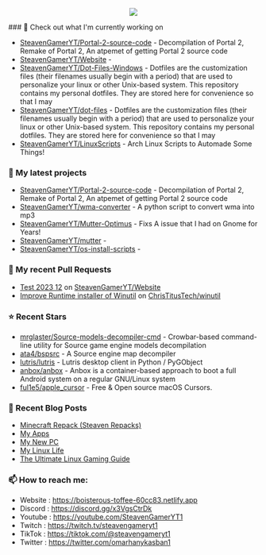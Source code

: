 <p align="center"><a href="https://github.com/anuraghazra/github-readme-stats">
  <img align="center" src="https://github-readme-stats.vercel.app/api?username=SteavenGamerYT&show_icons=true&theme=tokyonight" />
</a></p>
### 👷 Check out what I'm currently working on

- [SteavenGamerYT/Portal-2-source-code](https://github.com/SteavenGamerYT/Portal-2-source-code) - Decompilation of Portal 2, Remake of Portal 2, An atpemet of getting Portal 2 source code
- [SteavenGamerYT/Website](https://github.com/SteavenGamerYT/Website) - 
- [SteavenGamerYT/Dot-Files-Windows](https://github.com/SteavenGamerYT/Dot-Files-Windows) -   Dotfiles are the customization files (their filenames usually begin with a period) that are used to personalize your linux or other Unix-based system. This repository contains my personal dotfiles. They are stored here for convenience so that I may
- [SteavenGamerYT/dot-files](https://github.com/SteavenGamerYT/dot-files) -   Dotfiles are the customization files (their filenames usually begin with a period) that are used to personalize your linux or other Unix-based system. This repository contains my personal dotfiles. They are stored here for convenience so that I may
- [SteavenGamerYT/LinuxScripts](https://github.com/SteavenGamerYT/LinuxScripts) - Arch Linux Scripts to Automade Some Things!
### 🌱 My latest projects

- [SteavenGamerYT/Portal-2-source-code](https://github.com/SteavenGamerYT/Portal-2-source-code) - Decompilation of Portal 2, Remake of Portal 2, An atpemet of getting Portal 2 source code
- [SteavenGamerYT/wma-converter](https://github.com/SteavenGamerYT/wma-converter) - A python script to convert wma into mp3
- [SteavenGamerYT/Mutter-Optimus](https://github.com/SteavenGamerYT/Mutter-Optimus) - Fixs A issue that I had on Gnome for Years!
- [SteavenGamerYT/mutter](https://github.com/SteavenGamerYT/mutter) - 
- [SteavenGamerYT/os-install-scripts](https://github.com/SteavenGamerYT/os-install-scripts) - 
### 🔨 My recent Pull Requests

- [Test 2023 12](https://github.com/SteavenGamerYT/Website/pull/4) on [SteavenGamerYT/Website](https://github.com/SteavenGamerYT/Website)
- [Improve Runtime installer of Winutil](https://github.com/ChrisTitusTech/winutil/pull/1254) on [ChrisTitusTech/winutil](https://github.com/ChrisTitusTech/winutil)
### ⭐ Recent Stars

- [mrglaster/Source-models-decompiler-cmd](https://github.com/mrglaster/Source-models-decompiler-cmd) - Crowbar-based command-line utility for Source game engine models decompilation
- [ata4/bspsrc](https://github.com/ata4/bspsrc) - A Source engine map decompiler
- [lutris/lutris](https://github.com/lutris/lutris) - Lutris desktop client in Python / PyGObject
- [anbox/anbox](https://github.com/anbox/anbox) - Anbox is a container-based approach to boot a full Android system on a regular GNU/Linux system 
- [ful1e5/apple_cursor](https://github.com/ful1e5/apple_cursor) - Free &amp; Open source macOS Cursors.
### 📰 Recent Blog Posts

- [Minecraft Repack (Steaven Repacks)](https://boisterous-toffee-60cc83.netlify.app/minecraft/)
- [My Apps](https://boisterous-toffee-60cc83.netlify.app/my-apps/)
- [My New PC](https://boisterous-toffee-60cc83.netlify.app/my-new-pc/)
- [My Linux Life](https://boisterous-toffee-60cc83.netlify.app/my-linux-life/)
- [The Ultimate Linux Gaming Guide](https://boisterous-toffee-60cc83.netlify.app/ultimate-linux-gaming-guide/)
### 📫 How to reach me:
  - Website   : <https://boisterous-toffee-60cc83.netlify.app>
  - Discord   : <https://discord.gg/x3VgsCtrDk>
  - Youtube   : <https://youtube.com/SteavenGamerYT1>
  - Twitch    : <https://twitch.tv/steavengameryt1>
  - TikTok    : <https://tiktok.com/@steavengameryt1>
  - Twitter   : <https://twitter.com/omarhanykasban1>